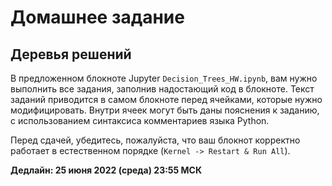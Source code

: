 # Домашнее задание
## Деревья решений

В предложенном блокноте Jupyter `Decision_Trees_HW.ipynb`, вам нужно выполнить все задания, заполнив надостающий код в блокноте.
Текст заданий приводится в самом блокноте перед ячейками, которые нужно модифицировать.
Внутри ячеек могут быть даны пояснения к заданию, с использованием синтаксиса комментариев языка Python.

Перед сдачей, убедитесь, пожалуйста, что ваш блокнот корректно работает в естественном порядке (`Kernel -> Restart & Run All`).

**Дедлайн: 25 июня 2022 (среда) 23:55 МСК**
